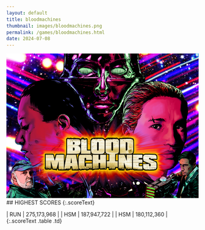 ```yaml
---
layout: default
title: bloodmachines
thumbnail: images/bloodmachines.png
permalink: /games/bloodmachines.html
date: 2024-07-08
---
```


<img src="../images/bloodmachines.png" class="gameThumbnail img-fluid mx-auto align-middle">
## HIGHEST SCORES
{:.scoreText}

| RUN | 275,173,968 | 
| HSM | 187,947,722 | 
| HSM | 180,112,360 | 
{:.scoreText .table .td}
